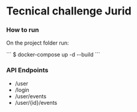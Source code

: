 # Tecnical challenge Jurid

### How to run
<p>On the project folder run:</p>
```
$ docker-compose up -d --build
```

### API Endpoints
- /user
- /login
- /user/events
- /user/{id}/events
